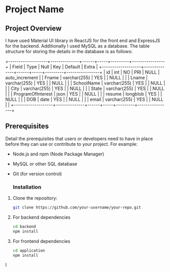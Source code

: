 
# Project Name



## Project Overview

I have used Material UI library in ReactJS for the front end and ExpressJS for the backend. Additionally I used MySQL as a database. The table structure for storing the details in the database is as follows:

+-------------------+--------------+------+-----+---------+----------------+
| Field             | Type         | Null | Key | Default | Extra          |
+-------------------+--------------+------+-----+---------+----------------+
| id                | int          | NO   | PRI | NULL    | auto_increment |
| Fname             | varchar(255) | YES  |     | NULL    |                |
| Lname             | varchar(255) | YES  |     | NULL    |                |
| SchoolName        | varchar(255) | YES  |     | NULL    |                |
| City              | varchar(255) | YES  |     | NULL    |                |
| State             | varchar(255) | YES  |     | NULL    |                |
| ProgramOfInterest | json         | YES  |     | NULL    |                |
| resume            | longblob     | YES  |     | NULL    |                |
| DOB               | date         | YES  |     | NULL    |                |
| email             | varchar(255) | YES  |     | NULL    |                |
+-------------------+--------------+------+-----+---------+----------------+



## Prerequisites

Detail the prerequisites that users or developers need to have in place before they can use or contribute to your project. For example:

- Node.js and npm (Node Package Manager)
- MySQL or other SQL database
- Git (for version control)

  ### Installation



1. Clone the repository:

   ```bash
   git clone https://github.com/your-username/your-repo.git

2. For backend dependencies
    ```bash
   cd backend
   npm install
   
3. For frontend dependencies
    ```bash
   cd application
   npm install

I
